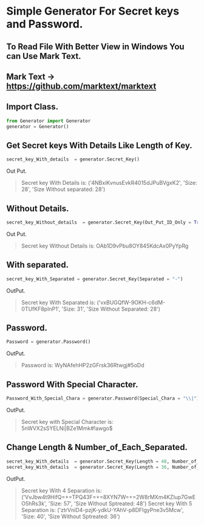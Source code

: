 # Simple Generator For Secret keys and Password.
## To Read File With Better View in Windows You can Use Mark Text.
## Mark Text -> https://github.com/marktext/marktext
## Import Class.

```python
from Generator import Generator
generator = Generator()
```

## Get Secret keys With Details Like Length of Key.

```python
secret_key_With_details  = generator.Secret_Key()
```

Out Put.

> Secret key With Details is: ('4NBxiKvnusEvkR4015dJPuBVgxK2', 'Size: 28', 'Size Without separated: 28')

## Without Details.

```python
secret_key_Without_details  = generator.Secret_Key(Out_Put_ID_Only = True)
```

Out Put.

> Secret key Without Details is: OAb1D9vPbu8OY845KdcAx0PyYpRg

## With separated.

```python
secret_key_With_Separated = generator.Secret_Key(Separated = "-")
```

OutPut.

> Secret key With Separated is: ('vxBUGQfW-9OKH-c6dM-0TUfKF8pInP1', 'Size: 31', 'Size Without Separated: 28')

## Password.

```python
Password = generator.Password()
```

OutPut.

> Password is: WyNAfehHP2zGFrsk36Rtwgj#5oDd

## Password With Special Character.

```python
Password_With_Special_Chara = generator.Password(Special_Chara = "\\|")
```

OutPut.

> Secret key with Special Character is: 5nWVX2sSYELNi|BZe1Mmk#!awgo$

## Change Length & Number_of_Each_Separated.

```python
secret_key_With_details  = generator.Secret_Key(Length = 48, Number_of_Each_Separated = [12,6,6,24], Separated = "=+=")
secret_key_With_details  = generator.Secret_Key(Length = 36, Number_of_Each_Separated = [8,4,4,4,16], Separated = "-")
```

OutPut.

> Secret key With 4 Separation is: ('VvJbw4t9HifQ=+=TPQ43F=+=8XYN7W=+=2W8rMXm4KZlup7GwEO5hRs3k', 'Size: 57', 'Size Without Sptreated: 48')
> Secret key With 5 Separation is: ('ztrVniD4-pzjK-ydkU-YAhV-p8DFIgyPne3v5Mcw', 'Size: 40', 'Size Without Sptreated: 36')
